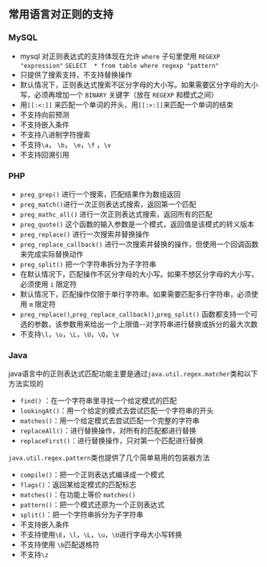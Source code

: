 ## 常用语言对正则的支持

### MySQL

* mysql 对正则表达式的支持体现在允许 `where` 子句里使用 `REGEXP "expression"` `SELECT  * from table where regexp "pattern"`
* 只提供了搜索支持，不支持替换操作
* 默认情况下，正则表达式搜索不区分字母的大小写。如果需要区分字母的大小写，必须再增加一个 `BINARY` 关键字（放在 `REGEXP` 和模式之间）
* 用`[[:<:]]` 来匹配一个单词的开头，用`[[:>:]]`来匹配一个单词的结束
* 不支持向前预测
* 不支持嵌入条件
* 不支持八进制字符搜索
* 不支持`\a`， `\b`， `\e`，`\f` ，`\v`
* 不支持回溯引用

### PHP

* `preg_grep()` 进行一个搜索，匹配结果作为数组返回
* `preg_match()`进行一次正则表达式搜索，返回第一个匹配
* `preg_mathc_all()` 进行一次正则表达式搜索，返回所有的匹配
* `preg_quote()` 这个函数的输入参数是一个模式，返回值是该模式的转义版本
* `preg_replace()` 进行一次搜索并替换操作
* `preg_replace_callback()` 进行一次搜索并替换的操作，但使用一个回调函数来完成实际替换动作
* `preg_split()` 把一个字符串拆分为子字符串
* 在默认情况下，匹配操作不区分字母的大小写。如果不想区分字母的大小写，必须使用 `i` 限定符
* 默认情况下，匹配操作仅限于单行字符串。如果需要匹配多行字符串，必须使用 `m` 限定符
* `preg_replace()`,`preg_replace_callback()`,`preg_split()` 函数都支持一个可选的参数，该参数用来给出一个上限值--对字符串进行替换或拆分的最大次数
* 不支持`\l`，`\u`，`\L`，`\U`，`\Q`，`\v`

### Java

java语言中的正则表达式匹配功能主要是通过`java.util.regex.matcher`类和以下方法实现的

* `find()` ：在一个字符串里寻找一个给定模式的匹配
* `lookingAt()`：用一个给定的模式去尝试匹配一个字符串的开头
* `matches()`：用一个给定模式去尝试匹配一个完整的字符串
* `replaceAll()`：进行替换操作，对所有的匹配都进行替换
* `replaceFirst()`：进行替换操作，只对第一个匹配进行替换

`java.util.regex.pattern`类也提供了几个简单易用的包装器方法

* `compile()`：把一个正则表达式编译成一个模式
* `flags()`：返回某给定模式的匹配标志
* `matches()`：在功能上等价 `matches()`
* `pattern()`：把一个模式还原为一个正则表达式
* `split()`：把一个字符串拆分为子字符串
* 不支持嵌入条件
* 不支持使用`\E`，`\l`，`\L`，`\u`，`\U`进行字母大小写转换
* 不支持使用 `\b`匹配退格符
* 不支持`\z`